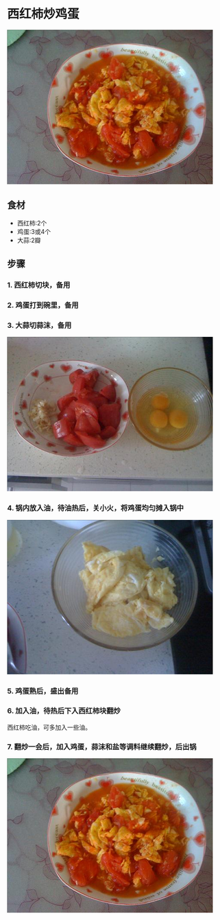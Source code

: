 西红柿炒鸡蛋
===============================
![西红柿炒鸡蛋](2016-03-05-shi-zi-chao-ji-dan-03.jpg)


## 食材 ##
* 西红柿:2个
* 鸡蛋:3或4个
* 大蒜:2瓣
## 步骤 ##
### 1. 西红柿切块，备用 ###
### 2. 鸡蛋打到碗里，备用 ###
### 3. 大蒜切蒜沫，备用 ###


![西红柿炒鸡蛋](2016-03-05-shi-zi-chao-ji-dan-01.jpg)


### 4. 锅内放入油，待油热后，关小火，将鸡蛋均匀摊入锅中 ###


![西红柿炒鸡蛋](2016-03-05-shi-zi-chao-ji-dan-02.jpg)


### 5. 鸡蛋熟后，盛出备用 ###
### 6. 加入油，待热后下入西红柿块翻炒 ###


西红柿吃油，可多加入一些油。


### 7. 翻炒一会后，加入鸡蛋，蒜沫和盐等调料继续翻炒，后出锅 ###


![西红柿炒鸡蛋](2016-03-05-shi-zi-chao-ji-dan-03.jpg)
